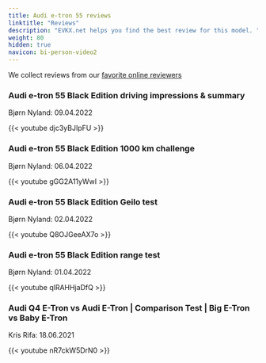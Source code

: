 ```yaml
---
title: Audi e-tron 55 reviews
linktitle: "Reviews"
description: "EVKX.net helps you find the best review for this model. "
weight: 80
hidden: true
navicon: bi-person-video2
---
```

We collect reviews from our [favorite online reviewers](../../../../../guides/evreviewers/)

<div class="container text-center shadow p-2 pe-4 mb-5 bg-body-tertiary rounded border">
<h3>Audi e-tron 55 Black Edition driving impressions & summary</h3>
<p>Bjørn Nyland: 09.04.2022</p>

{{< youtube djc3yBJIpFU >}}

</div>
<div class="container text-center shadow p-2 pe-4 mb-5 bg-body-tertiary rounded border">
<h3>Audi e-tron 55 Black Edition 1000 km challenge</h3>
<p>Bjørn Nyland: 06.04.2022</p>

{{< youtube gGG2A11yWwI >}}

</div>
<div class="container text-center shadow p-2 pe-4 mb-5 bg-body-tertiary rounded border">
<h3>Audi e-tron 55 Black Edition Geilo test</h3>
<p>Bjørn Nyland: 02.04.2022</p>

{{< youtube Q8OJGeeAX7o >}}

</div>
<div class="container text-center shadow p-2 pe-4 mb-5 bg-body-tertiary rounded border">
<h3>Audi e-tron 55 Black Edition range test</h3>
<p>Bjørn Nyland: 01.04.2022</p>

{{< youtube qlRAHHjaDfQ >}}

</div>
<div class="container text-center shadow p-2 pe-4 mb-5 bg-body-tertiary rounded border">
<h3>Audi Q4 E-Tron vs Audi E-Tron | Comparison Test | Big E-Tron vs Baby E-Tron</h3>
<p>Kris Rifa: 18.06.2021</p>

{{< youtube nR7ckW5DrN0 >}}

</div>
